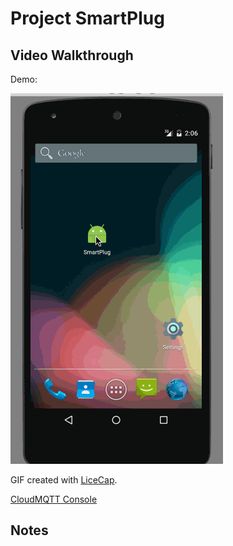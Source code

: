 # Project SmartPlug


## Video Walkthrough 

Demo:

<img src='SmartPlug.gif' title='Video Walkthrough' width='' alt='Video Walkthrough' />


GIF created with [LiceCap](http://www.cockos.com/licecap/).

[CloudMQTT Console](https://api.cloudmqtt.com/sso/cloudmqtt/websocket)


## Notes